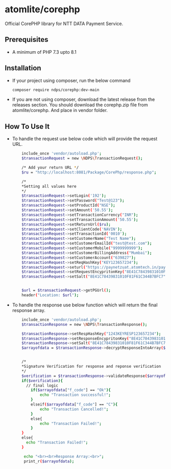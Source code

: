 # atomlite/corephp

Official CorePHP library for NTT DATA Payment Service.

## Prerequisites
- A minimum of PHP 7.3 upto 8.1

## Installation
- If your project using composer, run the below command 
    
    ```sh
    composer require ndps/corephp:dev-main
    ```

- If you are not using composer, download the latest release from the releases section. You should download the corephp.zip file from atomlite/corephp. And place in vendor folder.


## How To Use It

- To handle the request use below code which will provide the request URL.

    ```sh
        include_once 'vendor/autoload.php';
        $transactionRequest = new \NDPS\TransactionRequest();

        /* Add your return URL */
        $ru = "http://localhost:8081/Package/CorePhp/response.php";

        /*
        *Setting all values here
        */
        $transactionRequest->setLogin('192');
        $transactionRequest->setPassword("Test@123");
        $transactionRequest->setProductId("NSE");
        $transactionRequest->setAmount('50.55');
        $transactionRequest->setTransactionCurrency("INR");
        $transactionRequest->setTransactionAmount('50.55');
        $transactionRequest->setReturnUrl($ru);
        $transactionRequest->setClientCode('NAVIN');
        $transactionRequest->setTransactionId('0010');
        $transactionRequest->setCustomerName("Test Name");
        $transactionRequest->setCustomerEmailId("test@test.com");
        $transactionRequest->setCustomerMobile("9999999999");
        $transactionRequest->setCustomerBillingAddress("Mumbai");
        $transactionRequest->setCustomerAccount("639827");
        $transactionRequest->setReqHashKey("KEY123657234");
        $transactionRequest->seturl("https://paynetzuat.atomtech.in/paynetz/epi/fts");
        $transactionRequest->setRequestEncypritonKey("8E41C78439831010F81F61C344B7BFC7");
        $transactionRequest->setSalt("8E41C78439831010F81F61C344B7BFC7");


        $url = $transactionRequest->getPGUrl();
        header("Location: $url");
    ```
    
- To handle the response use below function which will return the final response array.

    ```sh
        include_once 'vendor/autoload.php';
        $transactionResponse = new \NDPS\TransactionResponse();

        $transactionResponse->setRespHashKey("1243KEYRESP123657234");
        $transactionResponse->setResponseEncypritonKey("8E41C78439831010F81F61C344B7BFC7");
        $transactionResponse->setSalt("8E41C78439831010F81F61C344B7BFC7");
        $arrayofdata = $transactionResponse->decryptResponseIntoArray($_POST['encdata']);


        /*
        *Signature Verification for response and reponse verification
        */
        $verification = $transactionResponse->validateResponse($arrayofdata, "KEYRESP123657234");		
        if($verification){
          // final logic
            if($arrayofdata["f_code"] == "Ok"){
                echo "Transaction successful!";
            }
            elseif($arrayofdata["f_code"] == "C"){ 
                echo "Transaction Cancelled!";	
            }
            else{
                echo "Transaction Failed!";	
            }	  
        }
        else{
          echo "Transaction Failed!";
        }

         echo "<br><br>Response Array:<br>";
         print_r($arrayofdata);
    ```
